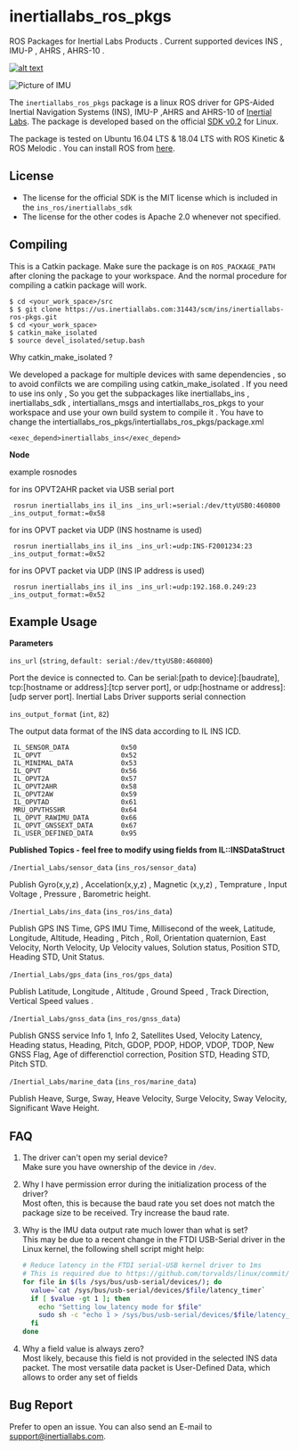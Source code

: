# inertiallabs_ros_pkgs

ROS Packages for Inertial Labs Products . Current supported devices INS , IMU-P , AHRS , AHRS-10 .

[![alt text](https://readthedocs.org/projects/docs/badge/?version=latest "Documentation Status")](https://gitlab.com/oblivione/inertiallabs_ros_pkgs)


![Picture of IMU](https://inertiallabs.com/static/assets/img/products/INS-D.jpg)

The `inertiallabs_ros_pkgs` package is a linux ROS driver for GPS-Aided Inertial Navigation Systems (INS), IMU-P ,AHRS and AHRS-10 of [Inertial Labs](https://inertiallabs.com/). The package is developed based on the official [SDK v0.2](https://gitlab.com/oblivione/inertiallabs_sdk) for Linux.

The package is tested on Ubuntu 16.04 LTS & 18.04 LTS  with ROS Kinetic & ROS Melodic . You can install ROS from [here](http://wiki.ros.org/kinetic/Installation/Ubuntu).

## License

* The license for the official SDK is the MIT license which is included in the `ins_ros/inertiallabs_sdk`
* The license for the other codes is Apache 2.0 whenever not specified.

## Compiling

This is a Catkin package. Make sure the package is on `ROS_PACKAGE_PATH` after cloning the package to your workspace. And the normal procedure for compiling a catkin package will work.

```
$ cd <your_work_space>/src
$ $ git clone https://us.inertiallabs.com:31443/scm/ins/inertiallabs-ros-pkgs.git
$ cd <your_work_space>
$ catkin_make_isolated
$ source devel_isolated/setup.bash

```

Why catkin_make_isolated ?

We developed a package for multiple devices with same dependencies , so to avoid confilcts we are compiling using catkin_make_isolated . If you need
to use ins only , So you get the subpackages like inertiallabs_ins , inertiallabs_sdk , intertiallans_msgs and intertiallabs_ros_pkgs to your workspace and use your own build system to compile it . You have to change the intertiallabs_ros_pkgs/intertiallabs_ros_pkgs/package.xml

```
<exec_depend>inertiallabs_ins</exec_depend>

```

**Node**

example rosnodes


for ins OPVT2AHR packet via USB serial port
```
 rosrun inertiallabs_ins il_ins _ins_url:=serial:/dev/ttyUSB0:460800 _ins_output_format:=0x58

```
for ins OPVT packet via UDP (INS hostname is used)
```
 rosrun inertiallabs_ins il_ins _ins_url:=udp:INS-F2001234:23 _ins_output_format:=0x52

```

for ins OPVT packet via UDP (INS IP address is used)
```
 rosrun inertiallabs_ins il_ins _ins_url:=udp:192.168.0.249:23 _ins_output_format:=0x52

```

## Example Usage

**Parameters**

`ins_url` (`string`, `default: serial:/dev/ttyUSB0:460800`)

Port the device is connected to. Can be serial:[path to device]:[baudrate], tcp:[hostname or address]:[tcp server port], or udp:[hostname or address]:[udp server port]. Inertial Labs Driver supports serial connection

`ins_output_format` (`int`, `82`)

The output data format of the INS data according to IL INS ICD.

```
 IL_SENSOR_DATA             0x50
 IL_OPVT                    0x52
 IL_MINIMAL_DATA            0x53
 IL_QPVT                    0x56
 IL_OPVT2A                  0x57
 IL_OPVT2AHR                0x58
 IL_OPVT2AW                 0x59
 IL_OPVTAD                  0x61
 MRU_OPVTHSSHR              0x64
 IL_OPVT_RAWIMU_DATA        0x66
 IL_OPVT_GNSSEXT_DATA       0x67
 IL_USER_DEFINED_DATA       0x95

```

**Published Topics - feel free to modify using fields from IL::INSDataStruct**

`/Inertial_Labs/sensor_data` (`ins_ros/sensor_data`)

Publish Gyro(x,y,z) , Accelation(x,y,z) , Magnetic (x,y,z) , Temprature , Input Voltage , Pressure , Barometric height.

`/Inertial_Labs/ins_data` (`ins_ros/ins_data`)

Publish GPS INS Time, GPS IMU Time, Millisecond of the week, Latitude, Longitude, Altitude, Heading , Pitch , Roll, Orientation quaternion, East Velocity, North Velocity, Up Velocity values, Solution status, Position STD, Heading STD, Unit Status.

`/Inertial_Labs/gps_data` (`ins_ros/gps_data`)

Publish Latitude, Longitude , Altitude , Ground Speed , Track Direction,  Vertical Speed values .

 `/Inertial_Labs/gnss_data` (`ins_ros/gnss_data`)

Publish  GNSS service Info 1, Info 2, Satellites Used, Velocity Latency, Heading status, Heading, Pitch, GDOP, PDOP, HDOP, VDOP, TDOP, New GNSS Flag, Age of differenctiol correction, Position STD, Heading STD, Pitch STD.

 `/Inertial_Labs/marine_data` (`ins_ros/marine_data`)

Publish  Heave, Surge, Sway, Heave Velocity, Surge Velocity, Sway Velocity, Significant Wave Height.


## FAQ

1. The driver can't open my serial device?\
Make sure you have ownership of the device in `/dev`.

2. Why I have permission error during the initialization process of the driver?\
Most often, this is because the baud rate you set does not match the package size to be received. Try increase the baud rate.

3. Why is the IMU data output rate much lower than what is set?\
This may be due to a recent change in the FTDI USB-Serial driver in the Linux kernel, the following shell script might help:
    ```bash
    # Reduce latency in the FTDI serial-USB kernel driver to 1ms
    # This is required due to https://github.com/torvalds/linux/commit/c6dce262
    for file in $(ls /sys/bus/usb-serial/devices/); do
      value=`cat /sys/bus/usb-serial/devices/$file/latency_timer`
      if [ $value -gt 1 ]; then
        echo "Setting low_latency mode for $file"
        sudo sh -c "echo 1 > /sys/bus/usb-serial/devices/$file/latency_timer"
      fi
    done
    ```
4. Why a field value is always zero?\
Most likely, because this field is not provided in the selected INS data packet. The most versatile data packet is User-Defined Data, which allows to order any set of fields

## Bug Report

Prefer to open an issue. You can also send an E-mail to support@inertiallabs.com.

